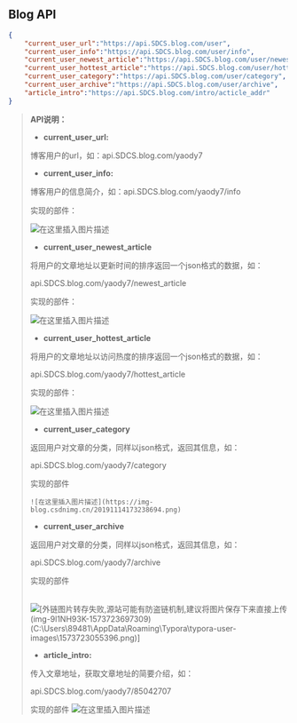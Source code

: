 ﻿## Blog API

```JSON
{
    "current_user_url":"https://api.SDCS.blog.com/user",
    "current_user_info":"https://api.SDCS.blog.com/user/info",
    "current_user_newest_article":"https://api.SDCS.blog.com/user/newest_article",
    "current_user_hottest_article":"https://api.SDCS.blog.com/user/hottest_article",
    "current_user_category":"https://api.SDCS.blog.com/user/category",
    "current_user_archive":"https://api.SDCS.blog.com/user/archive",
    "article_intro":"https://api.SDCS.blog.com/intro/acticle_addr"
}
```

> **API说明：**
>
> - **current_user_url:**
>
> 博客用户的url，如：api.SDCS.blog.com/yaody7
>
> - **current_user_info:**
>
> 博客用户的信息简介，如：api.SDCS.blog.com/yaody7/info
>
> 实现的部件：
>
> ![在这里插入图片描述](https://img-blog.csdnimg.cn/20191114173154181.png?x-oss-process=image/watermark,type_ZmFuZ3poZW5naGVpdGk,shadow_10,text_aHR0cHM6Ly9ibG9nLmNzZG4ubmV0L3UwMTE0MzA5MzI=,size_16,color_FFFFFF,t_70)
>
> - **current_user_newest_article**
>
> 将用户的文章地址以更新时间的排序返回一个json格式的数据，如：
>
> api.SDCS.blog.com/yaody7/newest_article
>
> 实现的部件：
>
> ![在这里插入图片描述](https://img-blog.csdnimg.cn/20191114173208546.png?x-oss-process=image/watermark,type_ZmFuZ3poZW5naGVpdGk,shadow_10,text_aHR0cHM6Ly9ibG9nLmNzZG4ubmV0L3UwMTE0MzA5MzI=,size_16,color_FFFFFF,t_70)
>
> 
>
> - **current_user_hottest_article**
>
> 将用户的文章地址以访问热度的排序返回一个json格式的数据，如：
>
> api.SDCS.blog.com/yaody7/hottest_article
>
> 实现的部件：
>
> ![在这里插入图片描述](https://img-blog.csdnimg.cn/20191114173226599.png)
>
> - **current_user_category**
>
> 返回用户对文章的分类，同样以json格式，返回其信息，如：
>
> api.SDCS.blog.com/yaody7/category
>
> 	实现的部件
> 	
> 	  ![在这里插入图片描述](https://img-blog.csdnimg.cn/20191114173238694.png)
>
> - **current_user_archive**
>
> 返回用户对文章的分类，同样以json格式，返回其信息，如：
>
> api.SDCS.blog.com/yaody7/archive
>
> 实现的部件
>
> ​	   ![\[外链图片转存失败,源站可能有防盗链机制,建议将图片保存下来直接上传(img-9l1NH93K-1573723697309)(C:\Users\89481\AppData\Roaming\Typora\typora-user-images\1573723055396.png)\]](https://img-blog.csdnimg.cn/20191114173251845.png)
>
> - **article_intro:**
>
> 传入文章地址，获取文章地址的简要介绍，如：
>
> api.SDCS.blog.com/yaody7/85042707
>
> 实现的部件
> ![在这里插入图片描述](https://img-blog.csdnimg.cn/20191114173419799.png?x-oss-process=image/watermark,type_ZmFuZ3poZW5naGVpdGk,shadow_10,text_aHR0cHM6Ly9ibG9nLmNzZG4ubmV0L3UwMTE0MzA5MzI=,size_16,color_FFFFFF,t_70)
